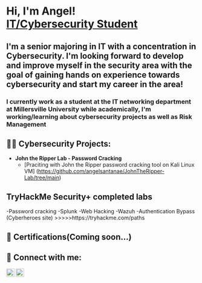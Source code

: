 <h1>Hi, I'm Angel! <br/> <a href="https://www.linkedin.com/in/angel-santana-03869122b/">IT/Cybersecurity Student</a>

<h2>I'm a senior majoring in IT with a concentration in Cybersecurity. I'm looking forward to develop and improve myself in the security area with the goal of gaining hands on experience towards cybersecurity and start my career in the area!</h2>

<h3>I currently work as a student at the IT networking department at Millersville University while academically, I'm working/learning about cybersecurity projects as well as Risk Management</h3>


<h2>👨‍💻 Cybersecurity Projects:</h2>

- <b>John the Ripper Lab - Password Cracking</b>
  - [Praciting with John the Ripper password cracking tool on Kali Linux VM] (https://github.com/angelsantanae/JohnTheRipper-Lab/tree/main)


<h2> TryHackMe Security+ completed labs</h2>
-Password cracking
-Splunk
-Web Hacking
-Wazuh
-Authentication Bypass (Cyberheroes site)
>>>>>https://tryhackme.com/paths

<h2>📄 Certifications(Coming soon...)</h2>

<h2> 🤳 Connect with me:</h2>

[<img align="left" alt="JoshMadakor | LinkedIn" width="22px" src="https://cdn.jsdelivr.net/npm/simple-icons@v3/icons/linkedin.svg" />][linkedin]
[<img align="left" alt="JoshMadakor | Instagram" width="22px" src="https://cdn.jsdelivr.net/npm/simple-icons@v3/icons/instagram.svg" />][instagram]

[instagram]: https://www.instagram.com/angelsantanae/
[linkedin]: https://www.linkedin.com/in/angel-santana-03869122b/

<!--


Here are some ideas to get you started:

- 🔭 I’m currently working on ...
- 🌱 I’m currently learning ...
- 👯 I’m looking to collaborate on ...
- 🤔 I’m looking for help with ...
- 💬 Ask me about ...
- 📫 How to reach me: ...
- 😄 Pronouns: ...
- ⚡ Fun fact: ...
-->
